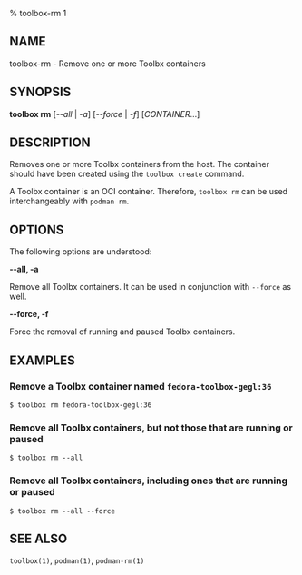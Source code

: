 % toolbox-rm 1

## NAME
toolbox\-rm - Remove one or more Toolbx containers

## SYNOPSIS
**toolbox rm** [*--all* | *-a*] [*--force* | *-f*] [*CONTAINER*...]

## DESCRIPTION

Removes one or more Toolbx containers from the host. The container should
have been created using the `toolbox create` command.

A Toolbx container is an OCI container. Therefore, `toolbox rm` can be used
interchangeably with `podman rm`.

## OPTIONS ##

The following options are understood:

**--all, -a**

Remove all Toolbx containers. It can be used in conjunction with `--force` as
well.

**--force, -f**

Force the removal of running and paused Toolbx containers.

## EXAMPLES

### Remove a Toolbx container named `fedora-toolbox-gegl:36`

```
$ toolbox rm fedora-toolbox-gegl:36
```

### Remove all Toolbx containers, but not those that are running or paused

```
$ toolbox rm --all
```

### Remove all Toolbx containers, including ones that are running or paused

```
$ toolbox rm --all --force
```

## SEE ALSO

`toolbox(1)`, `podman(1)`, `podman-rm(1)`
